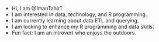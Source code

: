 - Hi, I am @ImanTahir1
- I am interested in data, technology, and R programming.
- I am currently learning about data ETL and querying.
- I am looking to enhance my R programming and data skills. 
- Fun fact: I am an introvert who enjoys the outdoors.

<!---
ImanTahir1/ImanTahir1 is a ✨ special ✨ repository because its `README.md` (this file) appears on your GitHub profile.
You can click the Preview link to take a look at your changes.
--->
